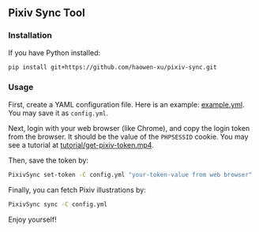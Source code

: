 ## Pixiv Sync Tool

### Installation

If you have Python installed:

```bash
pip install git+https://github.com/haowen-xu/pixiv-sync.git
```


### Usage

First, create a YAML configuration file.
Here is an example: [example.yml](example.yml).
You may save it as `config.yml`.

Next, login with your web browser (like Chrome), and copy the login token 
from the browser.  It should be the value of the `PHPSESSID` cookie.
You may see a tutorial at [tutorial/get-pixiv-token.mp4](tutorial/get-pixiv-token.mp4).

Then, save the token by:

```bash
PixivSync set-token -C config.yml "your-token-value from web browser"
```

Finally, you can fetch Pixiv illustrations by:

```bash
PixivSync sync -C config.yml
```

Enjoy yourself!
